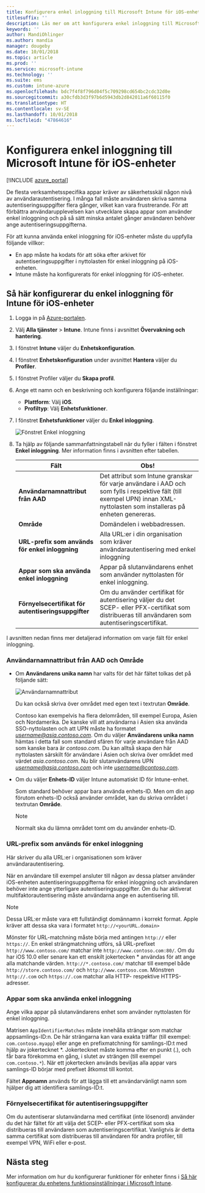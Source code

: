 ```yaml
---
title: Konfigurera enkel inloggning till Microsoft Intune för iOS-enheter
titlesuffix: ''
description: Läs mer om att konfigurera enkel inloggning till Microsoft Intune för iOS-enheter.
keywords: ''
author: MandiOhlinger
ms.author: mandia
manager: dougeby
ms.date: 10/01/2018
ms.topic: article
ms.prod: ''
ms.service: microsoft-intune
ms.technology: ''
ms.suite: ems
ms.custom: intune-azure
ms.openlocfilehash: bdc7f4f8f796d04f5c709298cd654bc2cdc32d0e
ms.sourcegitcommit: a30cfdb3d3f97b6d5943db2d842011a6f60115f0
ms.translationtype: HT
ms.contentlocale: sv-SE
ms.lasthandoff: 10/01/2018
ms.locfileid: "47864616"
---
```

# <a name="configure-microsoft-intune-for-ios-device-single-sign-on"></a>Konfigurera enkel inloggning till Microsoft Intune för iOS-enheter

[!INCLUDE [azure_portal](./includes/azure_portal.md)]

De flesta verksamhetsspecifika appar kräver av säkerhetsskäl någon nivå av användarautentisering. I många fall måste användaren skriva samma autentiseringsuppgifter flera gånger, vilket kan vara frustrerande. För att förbättra användarupplevelsen kan utvecklare skapa appar som använder enkel inloggning och på så sätt minska antalet gånger användaren behöver ange autentiseringsuppgifterna.

För att kunna använda enkel inloggning för iOS-enheter måste du uppfylla följande villkor:

- En app måste ha kodats för att söka efter arkivet för autentiseringsuppgifter i nyttolasten för enkel inloggning på iOS-enheten.
- Intune måste ha konfigurerats för enkel inloggning för iOS-enheter.

## <a name="to-configure-intune-for-ios-device-single-sign-on"></a>Så här konfigurerar du enkel inloggning för Intune för iOS-enheter


1. Logga in på [Azure-portalen](https://portal.azure.com).
2. Välj **Alla tjänster** > **Intune**. Intune finns i avsnittet **Övervakning och hantering**.
3. I fönstret **Intune** väljer du **Enhetskonfiguration**.
4. I fönstret **Enhetskonfiguration** under avsnittet **Hantera** väljer du **Profiler**.
5. I fönstret Profiler väljer du **Skapa profil**.
6. Ange ett namn och en beskrivning och konfigurera följande inställningar:
   - **Plattform**: Välj **iOS**.
   - **Profiltyp**: Välj **Enhetsfunktioner**.
7. I fönstret **Enhetsfunktioner** väljer du **Enkel inloggning**.

   ![Fönstret Enkel inloggning](./media/sso-blade.png)

8. Ta hjälp av följande sammanfattningstabell när du fyller i fälten i fönstret **Enkel inloggning**. Mer information finns i avsnitten efter tabellen.

   |Fält  |Obs!|
   |---------|---------|
   |**Användarnamnattribut från AAD**|Det attribut som Intune granskar för varje användare i AAD och som fylls i respektive fält (till exempel UPN) innan XML-nyttolasten som installeras på enheten genereras.|
   |**Område**|Domändelen i webbadressen.|
   |**URL-prefix som används för enkel inloggning**|Alla URL:er i din organisation som kräver användarautentisering med enkel inloggning|
   |**Appar som ska använda enkel inloggning**|Appar på slutanvändarens enhet som använder nyttolasten för enkel inloggning.|
   |**Förnyelsecertifikat för autentiseringsuppgifter**|Om du använder certifikat för autentisering väljer du det SCEP- eller PFX-certifikat som distribueras till användaren som autentiseringscertifikat.|

I avsnitten nedan finns mer detaljerad information om varje fält för enkel inloggning.

### <a name="username-attribute-from-aad-and-realm"></a>Användarnamnattribut från AAD och Område

- Om **Användarens unika namn** har valts för det här fältet tolkas det på följande sätt:

   ![Användarnamnattribut](media/User-name-attribute.png)

   Du kan också skriva över området med egen text i textrutan **Område**.

   Contoso kan exempelvis ha flera delområden, till exempel Europa, Asien och Nordamerika. De kanske vill att användarna i Asien ska använda SSO-nyttolasten och att UPN måste ha formatet *username@asia.contoso.com*. Om du väljer **Användarens unika namn** hämtas i detta fall som standard sfären för varje användare från AAD som kanske bara är *contoso.com*. Du kan alltså skapa den här nyttolasten särskilt för användare i Asien och skriva över området med värdet *asia.contoso.com*. Nu blir slutanvändarens UPN *username@asia.contoso.com* och inte *username@contoso.com*.

- Om du väljer **Enhets-ID** väljer Intune automatiskt ID för Intune-enhet.

   Som standard behöver appar bara använda enhets-ID. Men om din app förutom enhets-ID också använder området, kan du skriva området i textrutan **Område**.

   > [!NOTE]
   > Normalt ska du lämna området tomt om du använder enhets-ID.

### <a name="url-prefixes-that-will-use-single-sign-on"></a>URL-prefix som används för enkel inloggning

Här skriver du alla URL:er i organisationen som kräver användarautentisering.

När en användare till exempel ansluter till någon av dessa platser använder iOS-enheten autentiseringsuppgifterna för enkel inloggning och användaren behöver inte ange ytterligare autentiseringsuppgifter. Om du har aktiverat multifaktorautentisering måste användarna ange en autentisering till.

> [!NOTE]
> Dessa URL:er måste vara ett fullständigt domännamn i korrekt format. Apple kräver att dessa ska vara i formatet `http://<yourURL.domain>`

Mönster för URL-matchning måste börja med antingen `http://` eller `https://`. En enkel strängmatchning utförs, så URL-prefixet `http://www.contoso.com/` matchar inte `http://www.contoso.com:80/`. Om du har iOS 10.0 eller senare kan ett enskilt jokertecken \* användas för att ange alla matchande värden. `http://*.contoso.com/` matchar till exempel både `http://store.contoso.com/` och `http://www.contoso.com`.
Mönstren `http://.com` och `https://.com` matchar alla HTTP- respektive HTTPS-adresser.

### <a name="apps-that-will-use-single-sign-on"></a>Appar som ska använda enkel inloggning

Ange vilka appar på slutanvändarens enhet som använder nyttolasten för enkel inloggning.

Matrisen `AppIdentifierMatches` måste innehålla strängar som matchar appsamlings-ID:n. De här strängarna kan vara exakta träffar (till exempel: `com.contoso.myapp`) eller ange en prefixmatchning för samlings-ID:t med hjälp av jokertecknet \*. Jokertecknet måste komma efter en punkt (.), och får bara förekomma en gång, i slutet av strängen (till exempel `com.contoso.*`). När ett jokertecken används beviljas alla appar vars samlings-ID börjar med prefixet åtkomst till kontot.

Fältet **Appnamn** används för att lägga till ett användarvänligt namn som hjälper dig att identifiera samlings-ID:t.

### <a name="credential-renewal-certificate"></a>Förnyelsecertifikat för autentiseringsuppgifter

Om du autentiserar slutanvändarna med certifikat (inte lösenord) använder du det här fältet för att välja det SCEP- eller PFX-certifikat som ska distribueras till användaren som autentiseringscertifikat. Vanligtvis är detta samma certifikat som distribueras till användaren för andra profiler, till exempel VPN, WiFi eller e-post.

## <a name="next-steps"></a>Nästa steg

Mer information om hur du konfigurerar funktioner för enheter finns i [Så här konfigurerar du enhetens funktionsinställningar i Microsoft Intune](device-features-configure.md).
